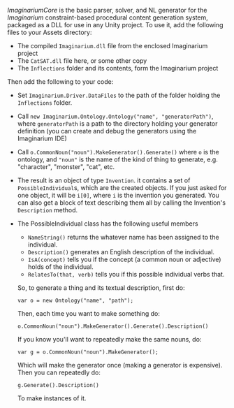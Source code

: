 *ImaginariumCore* is the basic parser, solver, and NL generator for the *Imaginarium*
constraint-based procedural content generation system, packaged as a DLL for use in
any Unity project.  To use it, add the following files to your Assets directory:

* The compiled `Imaginarium.dll` file from the enclosed Imaginarium project
* The `CatSAT.dll` file here, or some other copy
* The `Inflections` folder and its contents, form the Imaginarium project

Then add the following to your code:

* Set `Imaginarium.Driver.DataFiles` to the path of the folder holding the `Inflections` folder.
* Call `new Imaginarium.Ontology.Ontology("name", "generatorPath")`, where `generatorPath`
  is a path to the directory holding your generator definition (you can create and debug the 
  generators using the Imaginarium IDE)
* Call `o.CommonNoun("noun").MakeGenerator().Generate()` where `o` is the ontology, and
  `"noun"` is the name of the kind of thing to generate, e.g. "character", "monster", "cat", etc.
* The result is an object of type `Invention`.  it contains a set of `PossibleIndividual`s, which 
  are the created objects.  If you just asked for one object, it will be `i[0]`,
  where `i` is the invention you generated.  You can also get a block of text describing them all by calling the Invention's `Description` method.
* The PossibleIndividual class has the following useful members
   * `NameString()` returns the whatever name has been assigned to the individual.
   * `Description()` generates an English description of the individual.
   * `IsA(concept)` tells you if the concept (a common noun or adjective) holds of
      the individual.
   * `RelatesTo(that, verb)` tells you if this possible individual verbs that.

   So, to generate a thing and its textual description, first do:

   ```
   var o = new Ontology("name", "path");
   ```

   Then, each time you want to make something do:

   ```
   o.CommonNoun("noun").MakeGenerator().Generate().Description()
   ```

   If you know you'll want to repeatedly make the same nouns, do:

   ```
   var g = o.CommonNoun("noun").MakeGenerator();
   ```
   Which will make the generator once (making a generator is expensive).  Then you can repeatedly do:

   ```
   g.Generate().Description()
   ```

   To make instances of it.
